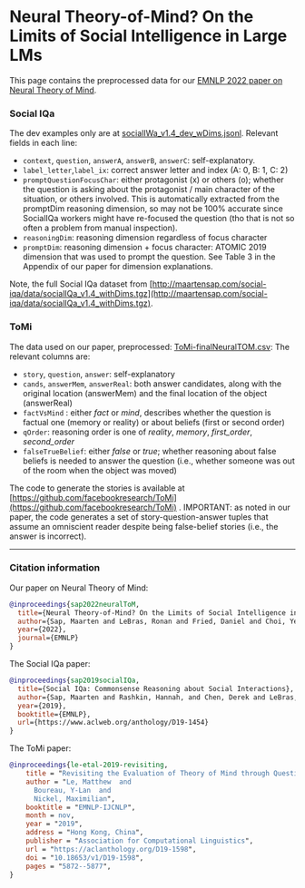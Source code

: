 # Neural Theory-of-Mind? On the Limits of Social Intelligence in Large LMs

This page contains the preprocessed data for our [EMNLP 2022 paper on Neural Theory of Mind](../pdfs/sap2022neuralToM.pdf).

### Social IQa

The dev examples only are at [socialIWa_v1.4_dev_wDims.jsonl](socialIWa_v1.4_dev_wDims.jsonl). Relevant fields in each line:

- `context`, `question`, `answerA`, `answerB`, `answerC`: self-explanatory.
- `label_letter`,`label_ix`: correct answer letter and index (A: 0, B: 1, C: 2)
- `promptQuestionFocusChar`: either protagonist (x) or others (o); whether the question is asking about the protagonist / main character of the situation, or others involved. This is automatically extracted from the promptDim reasoning dimension, so may not be 100% accurate since SocialIQa workers might have re-focused the question (tho that is not so often a problem from manual inspection).
- `reasoningDim`: reasoning dimension regardless of focus character
- `promptDim`: reasoning dimension + focus character: ATOMIC 2019 dimension that was used to prompt the question. See Table 3 in the Appendix of our paper for dimension explanations.

Note, the full Social IQa dataset from [http://maartensap.com/social-iqa/data/socialIQa_v1.4_withDims.tgz](http://maartensap.com/social-iqa/data/socialIQa_v1.4_withDims.tgz).

### ToMi

The data used on our paper, preprocessed: [ToMi-finalNeuralTOM.csv](ToMi-finalNeuralTOM.csv): The relevant columns are:

- `story`, `question`, `answer`:  self-explanatory
- `cands`, `answerMem`, `answerReal`: both answer candidates, along with the original location (answerMem) and the final location of the object (answerReal)
- `factVsMind` : either *fact* or *mind*, describes whether the question is factual one (memory or reality) or about beliefs (first or second order)
- `qOrder`: reasoning order is one of *reality*, *memory*, *first_order*, *second_order*
- `falseTrueBelief`: either *false* or *true*; whether reasoning about false beliefs is needed to answer the question (i.e., whether someone was out of the room when the object was moved)

The code to generate the stories is available at [https://github.com/facebookresearch/ToMi](https://github.com/facebookresearch/ToMi) . 
IMPORTANT: as noted in our paper, the code generates a set of story-question-answer tuples that assume an omniscient reader despite being false-belief stories (i.e., the answer is incorrect).

-----

### Citation information

Our paper on Neural Theory of Mind:
```bibtex
@inproceedings{sap2022neuralToM,
  title={Neural Theory-of-Mind? On the Limits of Social Intelligence in Large LMs},
  author={Sap, Maarten and LeBras, Ronan and Fried, Daniel and Choi, Yejin},
  year={2022},
  journal={EMNLP}
}
```

The Social IQa paper:
```bibtex
@inproceedings{sap2019socialIQa,
  title={Social IQa: Commonsense Reasoning about Social Interactions},
  author={Sap, Maarten and Rashkin, Hannah, and Chen, Derek and LeBras, Ronan and Choi, Yejin},
  year={2019},
  booktitle={EMNLP},
  url={https://www.aclweb.org/anthology/D19-1454}
}
```

The ToMi paper:
```bibtex
@inproceedings{le-etal-2019-revisiting,
    title = "Revisiting the Evaluation of Theory of Mind through Question Answering",
    author = "Le, Matthew  and
      Boureau, Y-Lan  and
      Nickel, Maximilian",
    booktitle = "EMNLP-IJCNLP",
    month = nov,
    year = "2019",
    address = "Hong Kong, China",
    publisher = "Association for Computational Linguistics",
    url = "https://aclanthology.org/D19-1598",
    doi = "10.18653/v1/D19-1598",
    pages = "5872--5877",
}
```
